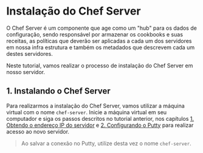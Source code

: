 # Instalação do Chef Server

O Chef Server é um componente que age como um "hub" para os dados de configuração, sendo responsável por armazenar os cookbooks e suas receitas, as políticas que deverão ser aplicadas a cada um dos servidores em nossa infra estrutura e também os metadados que descrevem cada um destes servidores.

Neste tutorial, vamos realizar o processo de instalação do Chef Server em nosso servidor.

## 1. Instalando o Chef Server

Para realizarmos a instalação do Chef Server, vamos utilizar a máquina virtual com o nome `chef-server`. Inicie a máquina virtual em seu computador e siga os passos descritos no tutorial anterior, nos capítulos [1. Obtendo o endereço IP do servidor](/02-ChefClient#01-obtendo-o-endereço-ip-do-servidor) e [2. Configurando o Putty](/02-ChefClient#02-configurando-o-putty) para realizar acesso ao novo servidor.

>Ao salvar a conexão no Putty, utilize desta vez o nome `chef-server`.
